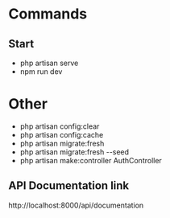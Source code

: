 # Commands
## Start
- php artisan serve
- npm run dev

# Other
- php artisan config:clear
- php artisan config:cache 
- php artisan migrate:fresh
- php artisan migrate:fresh --seed
- php artisan make:controller AuthController

## API Documentation link
http://localhost:8000/api/documentation

